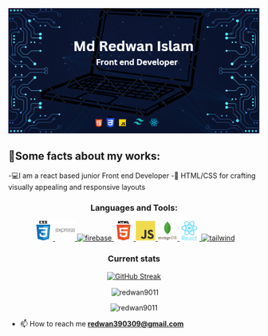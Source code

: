 <div align="center">
<img src="https://raw.githubusercontent.com/redwan9011/redwan9011/main/Capturesssssssss.PNG" alt="">
</div>
<div >
    <h2>🚀Some facts about my works:</h2>
    -💻I am a react based junior Front end Developer
    -🎨 HTML/CSS for crafting visually appealing and responsive layouts
  
</div>




<h3 align="center">Languages and Tools:</h3>
<div align="center">
<p align="center"> <a href="https://www.w3schools.com/css/" target="_blank" rel="noreferrer"> <img src="https://raw.githubusercontent.com/devicons/devicon/master/icons/css3/css3-original-wordmark.svg" alt="css3" width="40" height="40"/> </a> <a href="https://expressjs.com" target="_blank" rel="noreferrer"> <img src="https://raw.githubusercontent.com/devicons/devicon/master/icons/express/express-original-wordmark.svg" alt="express" width="40" height="40"/> </a> <a href="https://firebase.google.com/" target="_blank" rel="noreferrer"> <img src="https://www.vectorlogo.zone/logos/firebase/firebase-icon.svg" alt="firebase" width="40" height="40"/> </a> <a href="https://www.w3.org/html/" target="_blank" rel="noreferrer"> <img src="https://raw.githubusercontent.com/devicons/devicon/master/icons/html5/html5-original-wordmark.svg" alt="html5" width="40" height="40"/> </a> <a href="https://developer.mozilla.org/en-US/docs/Web/JavaScript" target="_blank" rel="noreferrer"> <img src="https://raw.githubusercontent.com/devicons/devicon/master/icons/javascript/javascript-original.svg" alt="javascript" width="40" height="40"/> </a> <a href="https://www.mongodb.com/" target="_blank" rel="noreferrer"> <img src="https://raw.githubusercontent.com/devicons/devicon/master/icons/mongodb/mongodb-original-wordmark.svg" alt="mongodb" width="40" height="40"/> </a> <a href="https://reactjs.org/" target="_blank" rel="noreferrer"> <img src="https://raw.githubusercontent.com/devicons/devicon/master/icons/react/react-original-wordmark.svg" alt="react" width="40" height="40"/> </a> <a href="https://tailwindcss.com/" target="_blank" rel="noreferrer"> <img src="https://www.vectorlogo.zone/logos/tailwindcss/tailwindcss-icon.svg" alt="tailwind" width="40" height="40"/> </a> </p>
<h3 align="center">Current stats</h3>
<div align="center">
<a align="center"  href="https://git.io/streak-stats"><img src="https://github-readme-streak-stats.herokuapp.com?user=redwan9011&theme=radical&type=png" alt="GitHub Streak" /></a>

</div>
</div>
<div align="center">
<p>&nbsp;<img align="center" src="https://github-readme-stats.vercel.app/api?username=redwan9011&show_icons=true&locale=en" alt="redwan9011" /></p>
</div>

<div align="center">
<p><img  src="https://github-readme-stats.vercel.app/api/top-langs?username=redwan9011&show_icons=true&locale=en&layout=compact" alt="redwan9011" /></p>
</div>


- 📫 How to reach me **redwan390309@gmail.com**
